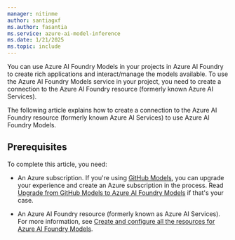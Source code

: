 ```yaml
---
manager: nitinme
author: santiagxf
ms.author: fasantia 
ms.service: azure-ai-model-inference
ms.date: 1/21/2025
ms.topic: include
---
```


You can use Azure AI Foundry Models in your projects in Azure AI Foundry to create rich applications and interact/manage the models available. To use the Azure AI Foundry Models service in your project, you need to create a connection to the Azure AI Foundry resource (formerly known Azure AI Services).

The following article explains how to create a connection to the Azure AI Foundry resource (formerly known Azure AI Services) to use Azure AI Foundry Models.

## Prerequisites

To complete this article, you need:

* An Azure subscription. If you're using [GitHub Models](https://docs.github.com/en/github-models/), you can upgrade your experience and create an Azure subscription in the process. Read [Upgrade from GitHub Models to Azure AI Foundry Models](../../how-to/quickstart-github-models.md) if that's your case.

* An Azure AI Foundry resource (formerly known as Azure AI Services). For more information, see [Create and configure all the resources for Azure AI Foundry Models](../../how-to/quickstart-create-resources.md).

